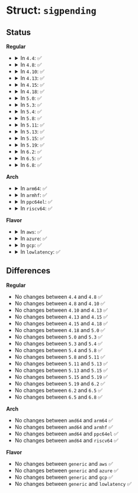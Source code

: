 # Struct: <code>sigpending</code>

## Status
<b>Regular</b>
<ul>
<li>
<details>
<summary>In <code>4.4</code>: ✅</summary>

```c
struct sigpending {
    struct list_head list;
    sigset_t signal;
};
```
</details>
</li>
<li>
<details>
<summary>In <code>4.8</code>: ✅</summary>

```c
struct sigpending {
    struct list_head list;
    sigset_t signal;
};
```
</details>
</li>
<li>
<details>
<summary>In <code>4.10</code>: ✅</summary>

```c
struct sigpending {
    struct list_head list;
    sigset_t signal;
};
```
</details>
</li>
<li>
<details>
<summary>In <code>4.13</code>: ✅</summary>

```c
struct sigpending {
    struct list_head list;
    sigset_t signal;
};
```
</details>
</li>
<li>
<details>
<summary>In <code>4.15</code>: ✅</summary>

```c
struct sigpending {
    struct list_head list;
    sigset_t signal;
};
```
</details>
</li>
<li>
<details>
<summary>In <code>4.18</code>: ✅</summary>

```c
struct sigpending {
    struct list_head list;
    sigset_t signal;
};
```
</details>
</li>
<li>
<details>
<summary>In <code>5.0</code>: ✅</summary>

```c
struct sigpending {
    struct list_head list;
    sigset_t signal;
};
```
</details>
</li>
<li>
<details>
<summary>In <code>5.3</code>: ✅</summary>

```c
struct sigpending {
    struct list_head list;
    sigset_t signal;
};
```
</details>
</li>
<li>
<details>
<summary>In <code>5.4</code>: ✅</summary>

```c
struct sigpending {
    struct list_head list;
    sigset_t signal;
};
```
</details>
</li>
<li>
<details>
<summary>In <code>5.8</code>: ✅</summary>

```c
struct sigpending {
    struct list_head list;
    sigset_t signal;
};
```
</details>
</li>
<li>
<details>
<summary>In <code>5.11</code>: ✅</summary>

```c
struct sigpending {
    struct list_head list;
    sigset_t signal;
};
```
</details>
</li>
<li>
<details>
<summary>In <code>5.13</code>: ✅</summary>

```c
struct sigpending {
    struct list_head list;
    sigset_t signal;
};
```
</details>
</li>
<li>
<details>
<summary>In <code>5.15</code>: ✅</summary>

```c
struct sigpending {
    struct list_head list;
    sigset_t signal;
};
```
</details>
</li>
<li>
<details>
<summary>In <code>5.19</code>: ✅</summary>

```c
struct sigpending {
    struct list_head list;
    sigset_t signal;
};
```
</details>
</li>
<li>
<details>
<summary>In <code>6.2</code>: ✅</summary>

```c
struct sigpending {
    struct list_head list;
    sigset_t signal;
};
```
</details>
</li>
<li>
<details>
<summary>In <code>6.5</code>: ✅</summary>

```c
struct sigpending {
    struct list_head list;
    sigset_t signal;
};
```
</details>
</li>
<li>
<details>
<summary>In <code>6.8</code>: ✅</summary>

```c
struct sigpending {
    struct list_head list;
    sigset_t signal;
};
```
</details>
</li>
</ul>
<b>Arch</b>
<ul>
<li>
<details>
<summary>In <code>arm64</code>: ✅</summary>

```c
struct sigpending {
    struct list_head list;
    sigset_t signal;
};
```
</details>
</li>
<li>
<details>
<summary>In <code>armhf</code>: ✅</summary>

```c
struct sigpending {
    struct list_head list;
    sigset_t signal;
};
```
</details>
</li>
<li>
<details>
<summary>In <code>ppc64el</code>: ✅</summary>

```c
struct sigpending {
    struct list_head list;
    sigset_t signal;
};
```
</details>
</li>
<li>
<details>
<summary>In <code>riscv64</code>: ✅</summary>

```c
struct sigpending {
    struct list_head list;
    sigset_t signal;
};
```
</details>
</li>
</ul>
<b>Flavor</b>
<ul>
<li>
<details>
<summary>In <code>aws</code>: ✅</summary>

```c
struct sigpending {
    struct list_head list;
    sigset_t signal;
};
```
</details>
</li>
<li>
<details>
<summary>In <code>azure</code>: ✅</summary>

```c
struct sigpending {
    struct list_head list;
    sigset_t signal;
};
```
</details>
</li>
<li>
<details>
<summary>In <code>gcp</code>: ✅</summary>

```c
struct sigpending {
    struct list_head list;
    sigset_t signal;
};
```
</details>
</li>
<li>
<details>
<summary>In <code>lowlatency</code>: ✅</summary>

```c
struct sigpending {
    struct list_head list;
    sigset_t signal;
};
```
</details>
</li>
</ul>

## Differences
<b>Regular</b>
<ul>
<li>
No changes between <code>4.4</code> and <code>4.8</code> ✅
</li>
<li>
No changes between <code>4.8</code> and <code>4.10</code> ✅
</li>
<li>
No changes between <code>4.10</code> and <code>4.13</code> ✅
</li>
<li>
No changes between <code>4.13</code> and <code>4.15</code> ✅
</li>
<li>
No changes between <code>4.15</code> and <code>4.18</code> ✅
</li>
<li>
No changes between <code>4.18</code> and <code>5.0</code> ✅
</li>
<li>
No changes between <code>5.0</code> and <code>5.3</code> ✅
</li>
<li>
No changes between <code>5.3</code> and <code>5.4</code> ✅
</li>
<li>
No changes between <code>5.4</code> and <code>5.8</code> ✅
</li>
<li>
No changes between <code>5.8</code> and <code>5.11</code> ✅
</li>
<li>
No changes between <code>5.11</code> and <code>5.13</code> ✅
</li>
<li>
No changes between <code>5.13</code> and <code>5.15</code> ✅
</li>
<li>
No changes between <code>5.15</code> and <code>5.19</code> ✅
</li>
<li>
No changes between <code>5.19</code> and <code>6.2</code> ✅
</li>
<li>
No changes between <code>6.2</code> and <code>6.5</code> ✅
</li>
<li>
No changes between <code>6.5</code> and <code>6.8</code> ✅
</li>
</ul>
<b>Arch</b>
<ul>
<li>
No changes between <code>amd64</code> and <code>arm64</code> ✅
</li>
<li>
No changes between <code>amd64</code> and <code>armhf</code> ✅
</li>
<li>
No changes between <code>amd64</code> and <code>ppc64el</code> ✅
</li>
<li>
No changes between <code>amd64</code> and <code>riscv64</code> ✅
</li>
</ul>
<b>Flavor</b>
<ul>
<li>
No changes between <code>generic</code> and <code>aws</code> ✅
</li>
<li>
No changes between <code>generic</code> and <code>azure</code> ✅
</li>
<li>
No changes between <code>generic</code> and <code>gcp</code> ✅
</li>
<li>
No changes between <code>generic</code> and <code>lowlatency</code> ✅
</li>
</ul>
